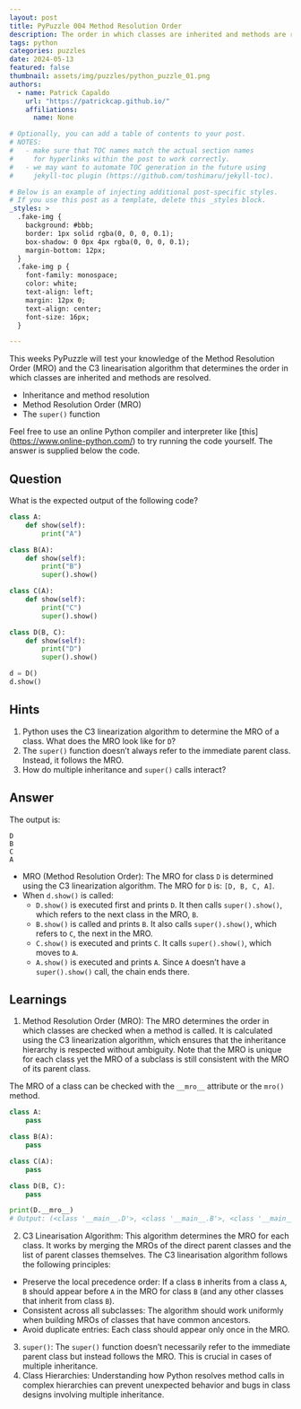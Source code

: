 ```yaml
---
layout: post
title: PyPuzzle 004 Method Resolution Order
description: The order in which classes are inherited and methods are resolved.
tags: python
categories: puzzles
date: 2024-05-13
featured: false
thumbnail: assets/img/puzzles/python_puzzle_01.png
authors:
  - name: Patrick Capaldo
    url: "https://patrickcap.github.io/"
    affiliations:
      name: None

# Optionally, you can add a table of contents to your post.
# NOTES:
#   - make sure that TOC names match the actual section names
#     for hyperlinks within the post to work correctly.
#   - we may want to automate TOC generation in the future using
#     jekyll-toc plugin (https://github.com/toshimaru/jekyll-toc).

# Below is an example of injecting additional post-specific styles.
# If you use this post as a template, delete this _styles block.
_styles: >
  .fake-img {
    background: #bbb;
    border: 1px solid rgba(0, 0, 0, 0.1);
    box-shadow: 0 0px 4px rgba(0, 0, 0, 0.1);
    margin-bottom: 12px;
  }
  .fake-img p {
    font-family: monospace;
    color: white;
    text-align: left;
    margin: 12px 0;
    text-align: center;
    font-size: 16px;
  }

---
```


This weeks PyPuzzle will test your knowledge of the Method Resolution Order (MRO) and the C3 linearisation algorithm that determines the order in which classes are inherited and methods are resolved.

- Inheritance and method resolution
- Method Resolution Order (MRO)
- The `super()` function

Feel free to use an online Python compiler and interpreter like [this] (https://www.online-python.com/) to try running the code yourself. The answer is supplied below the code.

## Question

What is the expected output of the following code?

```python
class A:
    def show(self):
        print("A")

class B(A):
    def show(self):
        print("B")
        super().show()

class C(A):
    def show(self):
        print("C")
        super().show()

class D(B, C):
    def show(self):
        print("D")
        super().show()

d = D()
d.show()

```

## Hints

1. Python uses the C3 linearization algorithm to determine the MRO of a class. What does the MRO look like for `D`?
2. The `super()` function doesn’t always refer to the immediate parent class. Instead, it follows the MRO.
3. How do multiple inheritance and `super()` calls interact?

## Answer

The output is:
```
D
B
C
A

```

- MRO (Method Resolution Order): The MRO for class `D` is determined using the C3 linearization algorithm. The MRO for `D` is: `[D, B, C, A]`.
- When `d.show()` is called:
  - `D.show()` is executed first and prints `D`. It then calls `super().show()`, which refers to the next class in the MRO, `B`.
  - `B.show()` is called and prints `B`. It also calls `super().show()`, which refers to `C`, the next in the MRO.
  - `C.show()` is executed and prints `C`. It calls `super().show()`, which moves to `A`.
  - `A.show()` is executed and prints `A`. Since `A` doesn’t have a `super().show()` call, the chain ends there.

## Learnings

1. Method Resolution Order (MRO): The MRO determines the order in which classes are checked when a method is called. It is calculated using the C3 linearization algorithm, which ensures that the inheritance hierarchy is respected without ambiguity. Note that the MRO is unique for each class yet the MRO of a subclass is still consistent with the MRO of its parent class.

The MRO of a class can be checked with the `__mro__` attribute or the `mro()` method.

```python
class A:
    pass

class B(A):
    pass

class C(A):
    pass

class D(B, C):
    pass

print(D.__mro__)
# Output: (<class '__main__.D'>, <class '__main__.B'>, <class '__main__.C'>, <class '__main__.A'>, <class 'object'>)

```

2. C3 Linearisation Algorithm: This algorithm determines the MRO for each class. It works by merging the MROs of the direct parent classes and the list of parent classes themselves. The C3 linearisation algorithm follows the following principles:
  - Preserve the local precedence order: If a class `B` inherits from a class `A`, `B` should appear before `A` in the MRO for class `B` (and any other classes that inherit from class `B`).
  - Consistent across all subclasses: The algorithm should work uniformly when building MROs of classes that have common ancestors.
  - Avoid duplicate entries: Each class should appear only once in the MRO.
3. `super()`: The `super()` function doesn’t necessarily refer to the immediate parent class but instead follows the MRO. This is crucial in cases of multiple inheritance.
4. Class Hierarchies: Understanding how Python resolves method calls in complex hierarchies can prevent unexpected behavior and bugs in class designs involving multiple inheritance.
